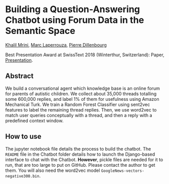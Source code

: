 # Building a Question-Answering Chatbot using Forum Data in the Semantic Space

[Khalil Mrini](https://www.linkedin.com/in/khalilmrini/), [Marc Laperrouza](https://people.epfl.ch/marc.laperrouza/bio?lang=en&cvlang=en), [Pierre Dillenbourg](https://people.epfl.ch/cgi-bin/people?id=155704&op=bio&lang=en&cvlang=en)

Best Presentation Award at SwissText 2018 (Winterthur, Switzerland): Paper, [Presentation](https://www.youtube.com/watch?v=ht03dVRmYmQ).

## Abstract

We build a conversational agent which knowledge base is an online forum for parents of autistic children. We collect about 35,000 threads totalling some 600,000 replies, and label 1% of them for usefulness using Amazon Mechanical Turk. We train a Random Forest Classifier using sent2vec features to label the remaining thread replies. Then, we use word2vec to match user queries conceptually with a thread, and then a reply with a predefined context window.

## How to use

The jupyter notebook file details the process to build the chatbot. The `README` file in the Chatbot folder details how to launch the Django-based interface to chat with the Chatbot. **However**, pickle files are needed for it to run, that are too large to put on GitHub. Please contact the author to get them. You will also need the word2vec model `GoogleNews-vectors-negative300.bin`.
